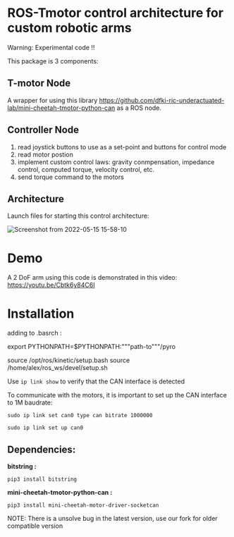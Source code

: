 # ROS-Tmotor control architecture for custom robotic arms

Warning: Experimental code !!

This package is 3 components:

## T-motor Node
A wrapper for using this library https://github.com/dfki-ric-underactuated-lab/mini-cheetah-tmotor-python-can as a ROS node.

## Controller Node 
1) read joystick buttons to use as a set-point and buttons for control mode
2) read motor postion 
3) implement custom control laws: gravity conmpensation, impedance control, computed torque, velocity control, etc.
4) send torque command to the motors

## Architecture
Launch files for starting this control architecture:

![Screenshot from 2022-05-15 15-58-10](https://user-images.githubusercontent.com/16725496/168492122-c4571cdc-57b0-472a-a6d9-657b00b193ee.png)

# Demo

A 2 DoF arm using this code is demonstrated in this video:
https://youtu.be/Cbtk6y84C6I


# Installation

adding to .basrch :

export PYTHONPATH=$PYTHONPATH:"""path-to"""/pyro

source /opt/ros/kinetic/setup.bash
source /home/alex/ros_ws/devel/setup.sh


Use `ip link show` to verify that the CAN interface is detected

To communicate with the motors, it is important to set up the CAN interface to 1M baudrate:

	sudo ip link set can0 type can bitrate 1000000

	sudo ip link set up can0

## Dependencies:

**bitstring :**

	pip3 install bitstring

**mini-cheetah-tmotor-python-can :**

	pip3 install mini-cheetah-motor-driver-socketcan
  
  NOTE: There is a unsolve bug in the latest version, use our fork for older compatible version
